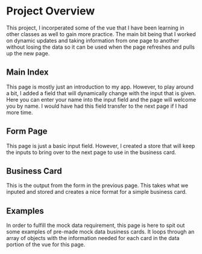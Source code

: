 # Project Overview
This project, I incorperated some of the vue that I have been learning in other classes as well to gain more practice.  The main bit being that I worked on dynamic updates and taking information from one page to another without losing the data so it can be used when the page refreshes and pulls up the new page.

## Main Index
This page is mostly just an introduction to my app.  However, to play around a bit, I added a field that will dynamically change with the input that is given.  Here you can enter your name into the input field and the page will welcome you by name.  I would have had this field transfer to the next page if I had more time.

## Form Page
This page is just a basic input field.  However, I created a store that will keep the inputs to bring over to the next page to use in the business card.

## Business Card
This is the output from the form in the previous page.  This takes what we inputed and stored and creates a nice format for a simple business card.

## Examples
In order to fulfill the mock data requirement, this page is here to spit out some examples of pre-made mock data business cards.  It loops through an array of objects with the information needed for each card in the data portion of the vue for this page.

